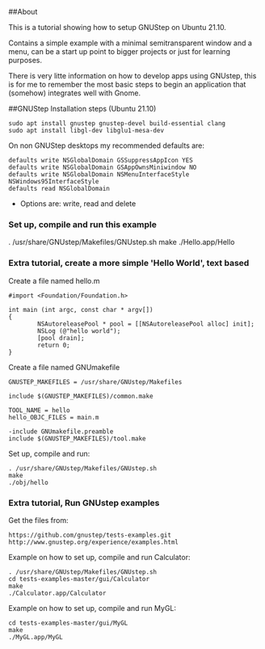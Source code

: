 ##About

This is a tutorial showing how to setup GNUStep on Ubuntu 21.10.

Contains a simple example with a minimal semitransparent window and a menu, can be a start up point to bigger projects or just for learning purposes.

There is very litte information on how to develop apps using GNUstep, this is for me to remember the most basic steps to begin an application that (somehow) integrates well with Gnome.

##GNUStep Installation steps (Ubuntu 21.10)

```
sudo apt install gnustep gnustep-devel build-essential clang
sudo apt install libgl-dev libglu1-mesa-dev
```

On non GNUStep desktops my recommended defaults are:

```
defaults write NSGlobalDomain GSSuppressAppIcon YES
defaults write NSGlobalDomain GSAppOwnsMiniwindow NO
defaults write NSGlobalDomain NSMenuInterfaceStyle NSWindows95InterfaceStyle
defaults read NSGlobalDomain
```

* Options are: write, read and delete

### Set up, compile and run this example

. /usr/share/GNUstep/Makefiles/GNUstep.sh
make
./Hello.app/Hello

### Extra tutorial, create a more simple 'Hello World', text based                

Create a file named hello.m

```
#import <Foundation/Foundation.h>

int main (int argc, const char * argv[])
{
        NSAutoreleasePool * pool = [[NSAutoreleasePool alloc] init];
        NSLog (@"hello world");
        [pool drain];
        return 0;
}
```	

Create a file named GNUmakefile

```
GNUSTEP_MAKEFILES = /usr/share/GNUstep/Makefiles

include $(GNUSTEP_MAKEFILES)/common.make

TOOL_NAME = hello
hello_OBJC_FILES = main.m

-include GNUmakefile.preamble
include $(GNUSTEP_MAKEFILES)/tool.make
```

Set up, compile and run:

```
. /usr/share/GNUstep/Makefiles/GNUstep.sh
make
./obj/hello
```

### Extra tutorial, Run GNUstep examples

Get the files from:

```
https://github.com/gnustep/tests-examples.git
http://www.gnustep.org/experience/examples.html
```

Example on how to set up, compile and run Calculator:

```
. /usr/share/GNUstep/Makefiles/GNUstep.sh
cd tests-examples-master/gui/Calculator
make
./Calculator.app/Calculator
```

Example on how to set up, compile and run MyGL:

```
cd tests-examples-master/gui/MyGL
make
./MyGL.app/MyGL
```